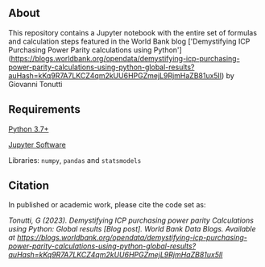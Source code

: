 ## About

This repository contains a Jupyter notebook with the entire set of formulas and calculation steps featured in the World Bank blog ['Demystifying ICP Purchasing Power Parity calculations using Python'] (https://blogs.worldbank.org/opendata/demystifying-icp-purchasing-power-parity-calculations-using-python-global-results?auHash=kKq9R7A7LKCZ4qm2kUU6HPGZmejL9RjmHaZB81ux5lI) by Giovanni Tonutti

## Requirements

[Python 3.7+](https://www.python.org/)

[Jupyter Software](https://jupyter.org/install)

Libraries: ``numpy``, ``pandas`` and ``statsmodels`` 

## Citation

In published or academic work, please cite the code set as:

*Tonutti, G (2023). Demystifying ICP purchasing power parity Calculations using Python: Global results [Blog post]. World Bank Data Blogs. Available at https://blogs.worldbank.org/opendata/demystifying-icp-purchasing-power-parity-calculations-using-python-global-results?auHash=kKq9R7A7LKCZ4qm2kUU6HPGZmejL9RjmHaZB81ux5lI*
